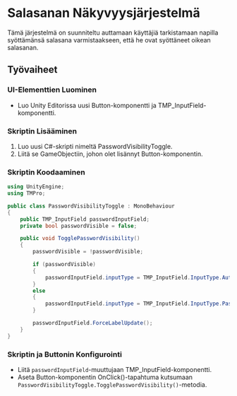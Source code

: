# Salasanan Näkyvyysjärjestelmä

Tämä järjestelmä on suunniteltu auttamaan käyttäjiä tarkistamaan napilla syöttämänsä salasana varmistaakseen, että he ovat syöttäneet oikean salasanan.

## Työvaiheet

### UI-Elementtien Luominen

- Luo Unity Editorissa uusi Button-komponentti ja TMP_InputField-komponentti.

### Skriptin Lisääminen

1. Luo uusi C#-skripti nimeltä PasswordVisibilityToggle.
2. Liitä se GameObjectiin, johon olet lisännyt Button-komponentin.

### Skriptin Koodaaminen

```csharp
using UnityEngine;
using TMPro;

public class PasswordVisibilityToggle : MonoBehaviour 
{ 
    public TMP_InputField passwordInputField; 
    private bool passwordVisible = false; 

    public void TogglePasswordVisibility() 
    { 
        passwordVisible = !passwordVisible; 

        if (passwordVisible) 
        { 
            passwordInputField.inputType = TMP_InputField.InputType.AutoCorrect; 
        } 
        else 
        { 
            passwordInputField.inputType = TMP_InputField.InputType.Password; 
        } 

        passwordInputField.ForceLabelUpdate(); 
    } 
}
```
### Skriptin ja Buttonin Konfigurointi

- Liitä `passwordInputField`-muuttujaan TMP_InputField-komponentti.
- Aseta Button-komponentin OnClick()-tapahtuma kutsumaan `PasswordVisibilityToggle.TogglePasswordVisibility()`-metodia.